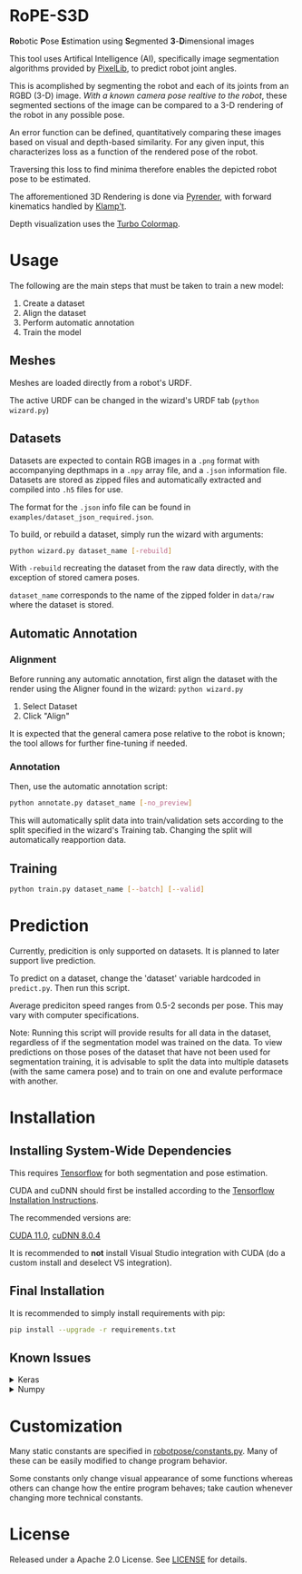# RoPE-S3D

**Ro**botic **P**ose **E**stimation using **S**egmented **3**-**D**imensional images

This tool uses Artifical Intelligence (AI), specifically image segmentation algorithms provided by [PixelLib](https://github.com/ayoolaolafenwa/PixelLib), to predict robot joint angles.

This is acomplished by segmenting the robot and each of its joints from an RGBD (3-D) image. *With a known camera pose realtive to the robot*, these segmented sections of the image can be compared to a 3-D rendering of the robot in any possible pose.

An error function can be defined, quantitatively comparing these images based on visual and depth-based similarity. For any given input, this characterizes loss as a function of the rendered pose of the robot.

Traversing this loss to find minima therefore enables the depicted robot pose to be estimated.

The afforementioned 3D Rendering is done via [Pyrender](https://github.com/mmatl/pyrender), with forward kinematics handled by [Klamp't](https://github.com/krishauser/Klampt).

Depth visualization uses the [Turbo Colormap](https://ai.googleblog.com/2019/08/turbo-improved-rainbow-colormap-for.html).

# Usage

The following are the main steps that must be taken to train a new model:
1. Create a dataset
2. Align the dataset
3. Perform automatic annotation
4. Train the model

## Meshes

Meshes are loaded directly from a robot's URDF.

The active URDF can be changed in the wizard's URDF tab (```python wizard.py```)

## Datasets

Datasets are expected to contain RGB images in a ```.png``` format with accompanying depthmaps in a ```.npy``` array file, and a ```.json``` information file. Datasets are stored as zipped files and automatically extracted and compiled into ```.h5``` files for use.

The format for the ```.json``` info file can be found in ```examples/dataset_json_required.json```.

To build, or rebuild a dataset, simply run the wizard with arguments:
```bash
python wizard.py dataset_name [-rebuild]
```
With ```-rebuild``` recreating the dataset from the raw data directly, with the exception of stored camera poses.

```dataset_name``` corresponds to the name of the zipped folder in ```data/raw``` where the dataset is stored.

## Automatic Annotation

### Alignment

Before running any automatic annotation, first align the dataset with the render using the Aligner found in the wizard: ```python wizard.py```

1. Select Dataset
2. Click "Align"

It is expected that the general camera pose relative to the robot is known; the tool allows for further fine-tuning if needed.

### Annotation

Then, use the automatic annotation script:

```bash
python annotate.py dataset_name [-no_preview]
```

This will automatically split data into train/validation sets according to the split specified in the wizard's Training tab. Changing the split will automatically reapportion data.

## Training

```bash
python train.py dataset_name [--batch] [--valid]
```

# Prediction

Currently, predicition is only supported on datasets. It is planned to later support live prediction.

To predict on a dataset, change the 'dataset' variable hardcoded in ```predict.py```. Then run this script.

Average prediciton speed ranges from 0.5-2 seconds per pose. This may vary with computer specifications.

Note: Running this script will provide results for all data in the dataset, regardless of if the segmentation model was trained on the data. To view predictions on those poses of the dataset that have not been used for segmentation training, it is advisable to split the data into multiple datasets (with the same camera pose) and to train on one and evalute performace with another.

# Installation

## Installing System-Wide Dependencies

This requires [Tensorflow](https://github.com/tensorflow/tensorflow) for both segmentation and pose estimation.

CUDA and cuDNN should first be installed according to the [Tensorflow Installation Instructions](https://www.tensorflow.org/install).

The recommended versions are:

[CUDA 11.0](https://developer.nvidia.com/cuda-11.0-download-archive), [cuDNN 8.0.4](https://developer.nvidia.com/rdp/cudnn-archive)

It is recommended to **not** install Visual Studio integration with CUDA (do a custom install and deselect VS integration).

## Final Installation

It is recommended to simply install requirements with pip:
```bash
pip install --upgrade -r requirements.txt
```

## Known Issues

<details>
  <summary> Keras </summary>

Keras sometimes includes ```.decode('utf8')``` in its code. This is unnecessary, and causes issues when loading and saving hd5f files.

Notably, every instance of ```.decode('utf8')``` in ```"tensorflow_core\python\keras\saving\hdf5_format.py"``` can be removed.

This will often cause issues when loading a model for segmentation.

</details>

<details>
  <summary> Numpy </summary>

**This is avoided if using ```requirements.txt``` to install**

Numpy **1.19.5** may be automatically installed with Tensorflow. This version of Numpy presents memory issues on some machines when utilizing the multiprocessing module, as this repository does.

Numpy **1.19.2** should work with this repository.

</details>

# Customization

Many static constants are specified in [robotpose/constants.py](robotpose/constants.py). Many of these can be easily modified to change program behavior.

Some constants only change visual appearance of some functions whereas others can change how the entire program behaves; take caution whenever changing more technical constants.

# License

Released under a Apache 2.0 License. See [LICENSE](https://github.com/jgraving/deepposekit/blob/master/LICENSE) for details.
